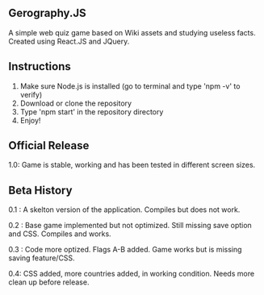## Gerography.JS

A simple web quiz game based on Wiki assets and studying useless facts. Created using React.JS and JQuery.

## Instructions

1) Make sure Node.js is installed (go to terminal and type 'npm -v' to verify)
2) Download or clone the repository
3) Type 'npm start' in the repository directory
4) Enjoy!

## Official Release

1.0: Game is stable, working and has been tested in different screen sizes. 

## Beta History

0.1 : A skelton version of the application. Compiles but does not work.

0.2 : Base game implemented but not optimized. Still missing save option and CSS. Compiles and works.

0.3 : Code more optized. Flags A-B added. Game works but is missing saving feature/CSS.

0.4: CSS added, more countries added, in working condition. Needs more clean up before release.
